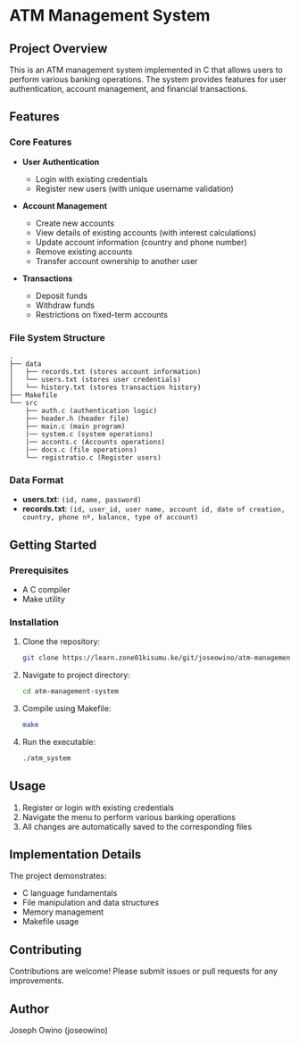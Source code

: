 # ATM Management System

## Project Overview
This is an ATM management system implemented in C that allows users to perform various banking operations. The system provides features for user authentication, account management, and financial transactions.

## Features

### Core Features
- **User Authentication**
  - Login with existing credentials
  - Register new users (with unique username validation)
  
- **Account Management**
  - Create new accounts
  - View details of existing accounts (with interest calculations)
  - Update account information (country and phone number)
  - Remove existing accounts
  - Transfer account ownership to another user

- **Transactions**
  - Deposit funds
  - Withdraw funds
  - Restrictions on fixed-term accounts

### File System Structure
```
.
├── data
│   ├── records.txt (stores account information)
│   └── users.txt (stores user credentials)
│   └── history.txt (stores transaction history)
├── Makefile
└── src
    ├── auth.c (authentication logic)
    ├── header.h (header file)
    ├── main.c (main program)
    |── system.c (system operations)
    |── acconts.c (Accounts operations)
    |── docs.c (file operations)
    └── registratio.c (Register users)

```

### Data Format
- **users.txt**: `(id, name, password)`
- **records.txt**: `(id, user_id, user name, account id, date of creation, country, phone nº, balance, type of account)`


## Getting Started

### Prerequisites
- A C compiler
- Make utility

### Installation
1. Clone the repository:
   ```bash
   git clone https://learn.zone01kisumu.ke/git/joseowino/atm-management-system.git
   ```
2. Navigate to project directory:
   ```bash
   cd atm-management-system
   ```
3. Compile using Makefile:
   ```bash
   make
   ```
4. Run the executable:
   ```bash
   ./atm_system
   ```

## Usage
1. Register or login with existing credentials
2. Navigate the menu to perform various banking operations
3. All changes are automatically saved to the corresponding files

## Implementation Details
The project demonstrates:
- C language fundamentals
- File manipulation and data structures
- Memory management
- Makefile usage

## Contributing
Contributions are welcome! Please submit issues or pull requests for any improvements.

## Author
Joseph Owino (joseowino)